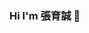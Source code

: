 ### Hi I'm 張育誠 👋

<!--
**joohnny3/joohnny3** is a ✨ _special_ ✨ repository because its `README.md` (this file) appears on your GitHub profile.

![Anurag's GitHub stats](https://github-readme-stats.vercel.app/api?username=anuraghazra&show_icons=true&theme=dark)

<img src="https://github-readme-stats.vercel.app/api?username=joohnny&show_icons=true" alt="logo" height="160" align="right" style="margin: 5px; margin-bottom: 20px;" /\>

Here are some ideas to get you started:

- 🔭 I’m currently working on ...
- 🌱 I’m currently learning ...
- 👯 I’m looking to collaborate on ...
- 🤔 I’m looking for help with ...
- 💬 Ask me about ...
- 📫 How to reach me: ...
- 😄 Pronouns: ...
- ⚡ Fun fact: ...
-->
